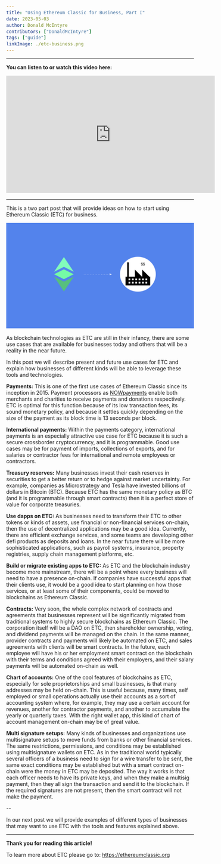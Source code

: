 ```yaml
---
title: "Using Ethereum Classic for Business, Part I"
date: 2023-05-03
author: Donald McIntyre
contributors: ["DonaldMcIntyre"]
tags: ["guide"]
linkImage: ./etc-business.png
---
```


---
**You can listen to or watch this video here:**

<iframe width="560" height="315" src="https://www.youtube.com/embed/_gJoMDXS1h8" title="YouTube video player" frameborder="0" allow="accelerometer; autoplay; clipboard-write; encrypted-media; gyroscope; picture-in-picture; web-share" allowfullscreen></iframe>

---

This is a two part post that will provide ideas on how to start using Ethereum Classic (ETC) for business.

![ETC for business.](./etc-business.png)

As blockchain technologies as ETC are still in their infancy, there are some use cases that are available for businesses today and others that will be a reality in the near future. 

In this post we will describe present and future use cases for ETC and explain how businesses of different kinds will be able to leverage these tools and technologies.

**Payments:** This is one of the first use cases of Ethereum Classic since its inception in 2015. Payment processors as [NOWpayments](https://nowpayments.io/supported-coins/ethereum-classic-payments) enable both merchants and charities to receive payments and donations respectively. ETC is optimal for this function because of its low transaction fees, its sound monetary policy, and because it settles quickly depending on the size of the payment as its block time is 13 seconds per block.

**International payments:** Within the payments category, international payments is an especially attractive use case for ETC because it is such a secure crossborder cryptocurrency, and it is programmable. Good use cases may be for payment of imports, collections of exports, and for salaries or contractor fees for international and remote employees or contractors.

**Treasury reserves:** Many businesses invest their cash reserves in securities to get a better return or to hedge against market uncertainty. For example, companies as Microstrategy and Tesla have invested billions of dollars in Bitcoin (BTC). Because ETC has the same monetary policy as BTC (and it is programmable through smart contracts) then it is a perfect store of value for corporate treasuries.

**Use dapps on ETC:** As businesses need to transform their ETC to other tokens or kinds of assets, use financial or non-financial services on-chain, then the use of decentralized applications may be a good idea. Currently, there are efficient exchange services, and some teams are developing other defi products as deposits and loans. In the near future there will be more sophisticated applications, such as payroll systems, insurance, property registries, supply chain management platforms, etc.

**Build or migrate existing apps to ETC:** As ETC and the blockchain industry become more mainstream, there will be a point where every business will need to have a presence on-chain. If companies have successful apps that their clients use, it would be a good idea to start planning on how those services, or at least some of their components, could be moved to blockchains as Ethereum Classic.

**Contracts:** Very soon, the whole complex network of contracts and agreements that businesses represent will be significantly migrated from traditional systems to highly secure blockchains as Ethereum Classic. The corporation itself will be a DAO on ETC, then shareholder ownership, voting, and dividend payments will be managed on the chain. In the same manner, provider contracts and payments will likely be automated on ETC, and sales agreements with clients will be smart contracts. In the future, each employee will have his or her employment smart contract on the blockchain with their terms and conditions agreed with their employers, and their salary payments will be automated on-chain as well.

**Chart of accounts:** One of the cool features of blockchains as ETC, especially for sole proprietorships and small businesses, is that many addresses may be held on-chain. This is useful because, many times, self employed or small operations actually use their accounts as a sort of accounting system where, for example, they may use a certain account for revenues, another for contractor payments, and another to accumulate the yearly or quarterly taxes. With the right wallet app, this kind of chart of account management on-chain may be of great value.

**Multi signature setups:** Many kinds of businesses and organizations use multisignature setups to move funds from banks or other financial services. The same restrictions, permissions, and conditions may be established using multisignature wallets on ETC. As in the traditional world typically several officers of a business need to sign for a wire transfer to be sent, the same exact conditions may be established but with a smart contract on-chain were the money in ETC may be deposited. The way it works is that each officer needs to have its private keys, and when they make a multisig payment, then they all sign the transaction and send it to the blockchain. If the required signatures are not present, then the smart contract will not make the payment.

--

In our next post we will provide examples of different types of businesses that may want to use ETC with the tools and features explained above.

---

**Thank you for reading this article!**

To learn more about ETC please go to: https://ethereumclassic.org
